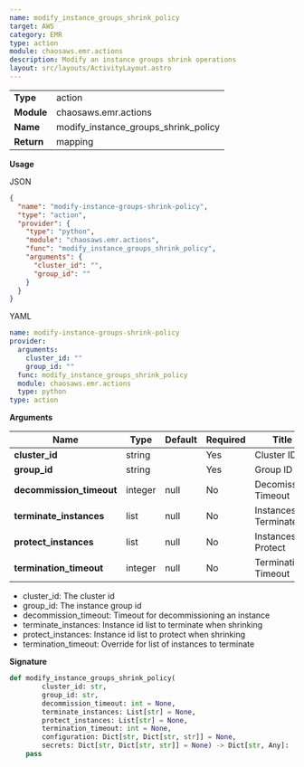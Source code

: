 ```yaml
---
name: modify_instance_groups_shrink_policy
target: AWS
category: EMR
type: action
module: chaosaws.emr.actions
description: Modify an instance groups shrink operations
layout: src/layouts/ActivityLayout.astro
---
```


|            |                                      |
| ---------- | ------------------------------------ |
| **Type**   | action                               |
| **Module** | chaosaws.emr.actions                 |
| **Name**   | modify_instance_groups_shrink_policy |
| **Return** | mapping                              |

**Usage**

JSON

```json
{
  "name": "modify-instance-groups-shrink-policy",
  "type": "action",
  "provider": {
    "type": "python",
    "module": "chaosaws.emr.actions",
    "func": "modify_instance_groups_shrink_policy",
    "arguments": {
      "cluster_id": "",
      "group_id": ""
    }
  }
}
```

YAML

```yaml
name: modify-instance-groups-shrink-policy
provider:
  arguments:
    cluster_id: ""
    group_id: ""
  func: modify_instance_groups_shrink_policy
  module: chaosaws.emr.actions
  type: python
type: action
```

**Arguments**

| Name                     | Type    | Default | Required | Title                  | Description |
| ------------------------ | ------- | ------- | -------- | ---------------------- | ----------- |
| **cluster_id**           | string  |         | Yes      | Cluster ID             |             |
| **group_id**             | string  |         | Yes      | Group ID               |             |
| **decommission_timeout** | integer | null    | No       | Decomission Timeout    |             |
| **terminate_instances**  | list    | null    | No       | Instances to Terminate |             |
| **protect_instances**    | list    | null    | No       | Instances to Protect   |             |
| **termination_timeout**  | integer | null    | No       | Termination Timeout    |             |

- cluster_id: The cluster id
- group_id: The instance group id
- decommission_timeout: Timeout for decommissioning an instance
- terminate_instances: Instance id list to terminate when shrinking
- protect_instances: Instance id list to protect when shrinking
- termination_timeout: Override for list of instances to terminate

**Signature**

```python
def modify_instance_groups_shrink_policy(
        cluster_id: str,
        group_id: str,
        decommission_timeout: int = None,
        terminate_instances: List[str] = None,
        protect_instances: List[str] = None,
        termination_timeout: int = None,
        configuration: Dict[str, Dict[str, str]] = None,
        secrets: Dict[str, Dict[str, str]] = None) -> Dict[str, Any]:
    pass

```
